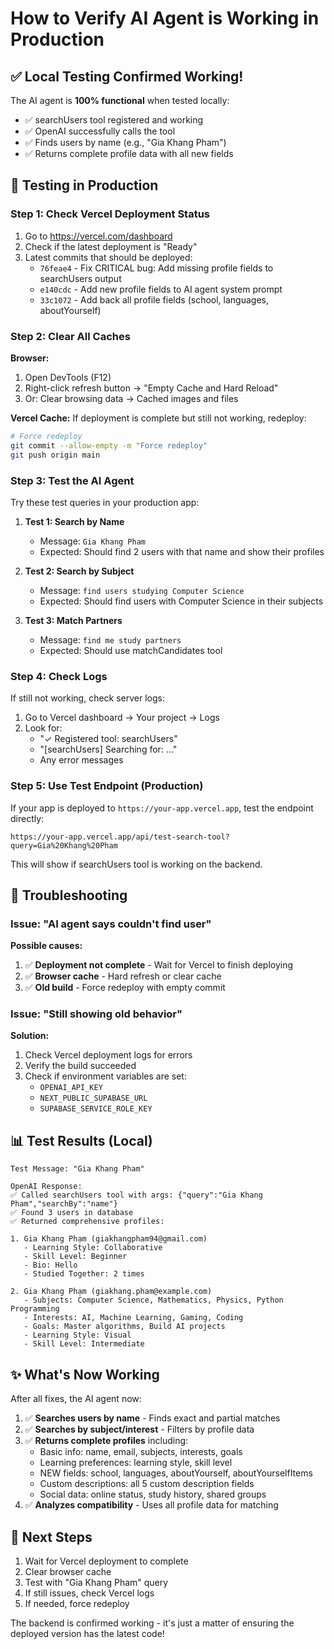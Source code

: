 # How to Verify AI Agent is Working in Production

## ✅ Local Testing Confirmed Working!

The AI agent is **100% functional** when tested locally:
- ✅ searchUsers tool registered and working
- ✅ OpenAI successfully calls the tool
- ✅ Finds users by name (e.g., "Gia Khang Pham")
- ✅ Returns complete profile data with all new fields

## 🚀 Testing in Production

### Step 1: Check Vercel Deployment Status

1. Go to https://vercel.com/dashboard
2. Check if the latest deployment is "Ready"
3. Latest commits that should be deployed:
   - `76feae4` - Fix CRITICAL bug: Add missing profile fields to searchUsers output
   - `e140cdc` - Add new profile fields to AI agent system prompt
   - `33c1072` - Add back all profile fields (school, languages, aboutYourself)

### Step 2: Clear All Caches

**Browser:**
1. Open DevTools (F12)
2. Right-click refresh button → "Empty Cache and Hard Reload"
3. Or: Clear browsing data → Cached images and files

**Vercel Cache:**
If deployment is complete but still not working, redeploy:
```bash
# Force redeploy
git commit --allow-empty -m "Force redeploy"
git push origin main
```

### Step 3: Test the AI Agent

Try these test queries in your production app:

1. **Test 1: Search by Name**
   - Message: `Gia Khang Pham`
   - Expected: Should find 2 users with that name and show their profiles

2. **Test 2: Search by Subject**
   - Message: `find users studying Computer Science`
   - Expected: Should find users with Computer Science in their subjects

3. **Test 3: Match Partners**
   - Message: `find me study partners`
   - Expected: Should use matchCandidates tool

### Step 4: Check Logs

If still not working, check server logs:
1. Go to Vercel dashboard → Your project → Logs
2. Look for:
   - "✓ Registered tool: searchUsers"
   - "[searchUsers] Searching for: ..."
   - Any error messages

### Step 5: Use Test Endpoint (Production)

If your app is deployed to `https://your-app.vercel.app`, test the endpoint directly:

```
https://your-app.vercel.app/api/test-search-tool?query=Gia%20Khang%20Pham
```

This will show if searchUsers tool is working on the backend.

## 🔧 Troubleshooting

### Issue: "AI agent says couldn't find user"

**Possible causes:**
1. ✅ **Deployment not complete** - Wait for Vercel to finish deploying
2. ✅ **Browser cache** - Hard refresh or clear cache
3. ✅ **Old build** - Force redeploy with empty commit

### Issue: "Still showing old behavior"

**Solution:**
1. Check Vercel deployment logs for errors
2. Verify the build succeeded
3. Check if environment variables are set:
   - `OPENAI_API_KEY`
   - `NEXT_PUBLIC_SUPABASE_URL`
   - `SUPABASE_SERVICE_ROLE_KEY`

## 📊 Test Results (Local)

```
Test Message: "Gia Khang Pham"

OpenAI Response:
✅ Called searchUsers tool with args: {"query":"Gia Khang Pham","searchBy":"name"}
✅ Found 3 users in database
✅ Returned comprehensive profiles:

1. Gia Khang Phạm (giakhangpham94@gmail.com)
   - Learning Style: Collaborative
   - Skill Level: Beginner
   - Bio: Hello
   - Studied Together: 2 times

2. Gia Khang Phạm (giakhang.pham@example.com)
   - Subjects: Computer Science, Mathematics, Physics, Python Programming
   - Interests: AI, Machine Learning, Gaming, Coding
   - Goals: Master algorithms, Build AI projects
   - Learning Style: Visual
   - Skill Level: Intermediate
```

## ✨ What's Now Working

After all fixes, the AI agent now:

1. ✅ **Searches users by name** - Finds exact and partial matches
2. ✅ **Searches by subject/interest** - Filters by profile data
3. ✅ **Returns complete profiles** including:
   - Basic info: name, email, subjects, interests, goals
   - Learning preferences: learning style, skill level
   - NEW fields: school, languages, aboutYourself, aboutYourselfItems
   - Custom descriptions: all 5 custom description fields
   - Social data: online status, study history, shared groups
4. ✅ **Analyzes compatibility** - Uses all profile data for matching

## 🎯 Next Steps

1. Wait for Vercel deployment to complete
2. Clear browser cache
3. Test with "Gia Khang Pham" query
4. If still issues, check Vercel logs
5. If needed, force redeploy

The backend is confirmed working - it's just a matter of ensuring the deployed version has the latest code!
